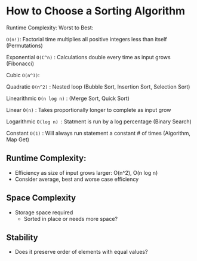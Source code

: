 # How to Choose a Sorting Algorithm

Runtime Complexity: Worst to Best:

`O(n!)`: Factorial time multiplies all positive integers less than itself (Permutations)

Exponential `O(C^n)` : Calculations double every time as input grows (Fibonacci)

Cubic `O(n^3)`: 

Quadratic `O(n^2)` : Nested loop (Bubble Sort, Insertion Sort, Selection Sort)

Linearithmic `O(n log n)` : (Merge Sort, Quick Sort)

Linear `O(n)` : Takes proportionally longer to complete as input grow

Logarithmic `O(log n) `: Statment is run by a log percentage (Binary Search)

Constant `O(1)` : Will always run statement a constant # of times (Algorithm, Map Get)

## Runtime Complexity:
- Efficiency as size of input grows larger:
O(n^2), O(n log n)
- Consider average, best and worse case efficiency

## Space Complexity
- Storage space required
  - Sorted in place or needs more space?

## Stability
- Does it preserve order of elements with equal values?


